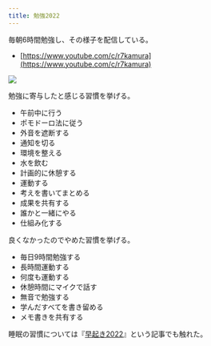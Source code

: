 ```yaml
---
title: 勉強2022
---
```

毎朝6時間勉強し、その様子を配信している。

*   [https://www.youtube.com/c/r7kamura](https://www.youtube.com/c/r7kamura)

![](https://lh3.googleusercontent.com/docs/ADP-6oEyEdO1XV4-NqkoIRfI82CQ1uFuMmrv8x0O6jFjPYO_X9_UrwJXqidwe5rXiYJhoQnMerd-iekT3RZeTjCG7d-qhAufJlodpWhl2YItLZI9s8x-SZ0Q6lw_PI5FPgqnO_Tzg37IZp-2E6wkvPP-qkDIZcnE03MS0XmowvSMt6rNtVR4rvWFQzm85J6bPqybbUFK8DBUdajttwPsNRAOtjZxtTSUh9TWwAxPpYpatjFNggutnZE4Oppv5jttDXgzkrref5hMEEZVc-bjMwKwa5FYT5gyUsEtKTS-Wt55_bjvKKVjHzO8tlm15W_qgZTIJUrjxY9tZkfgbBMxJJI84ZzP999USrIk9opbicDNeWQri3R7Y84NAxm8_pWsBMyvZcgkMXzU3U2594QQIMw9mUyqyWCAVaiobuiH1NHAMvoOf3ZAiZNp-CBJSm4f-2SpZQiE3TIJ2xdkiRKTYRGqK9FqpwSnnHdKtWq3rMXxtnIIwhHn9oNaOvqZ-BxXBjDmuboF0AYxTtCIlRoggSsW3excyukBJ2OjL9eTHczpXfiC7lD1315xcfABAxdIP_4_NQ8mKDU5TXXHt2ZcqPo3IJ36-Bt66PH0uc3wHfHzTuucsGNE4ZMn0tqK8SJS-lv1lfLS09KO7Fb-Dn_OOYSHOaDq2ss1FgB0HY0WAPsGC9EkWx6TCDE9Cbgose9wC6N3cfxWrXJcUgmiZjdpHW6ozirOshZCea1JL_vbmRO7qFuhGH4GuETbvAzlQNP7vRDW_wiIWbwUemcDzIcR9XEdWvoUfVYVpKnCnzrtw6anvy_cIrR5Y6UxYXVecbHXH74WS6Yv42-hxgD87qoHyjukds4q-DSUZVXueHLjnoa6p7Rl63xUtcPWq1x_SGpDMjA_nL4kusExbOd7AaxlIcDw2uLFRBn581k3qSl1grMb5-aOFsfhGdxKAcvxJG_2bHeWsSoU-fr9Jh7sqGRfXSzBOelNzGr-98QwHk7QWAlo7dJhrbkxa_7b9uFFlWhYOEmD1DPbcnKh2vaEj9-uftZ0XcHnr_eQtHhHq1eNvertrP8GWFCfIO8tnNvfI_ndchPZKAcxCatFuUul-_yCOJYATbjS3sMq6LisMEYMBLRGrN-C7rdsnjLZIM2cKUNzDWE_So32_WozOsgJRwln9UTF3x5qr4rLYarzycTRiEEZyPRtva4sa8InUQc0Cm3zNTFXZFZ6d940yYXcY7J11Ez51R_W1zmcqt75QWN4oC1v1Rs9dSRVKQ)

勉強に寄与したと感じる習慣を挙げる。

*   午前中に行う
*   ポモドーロ法に従う
*   外音を遮断する
*   通知を切る
*   環境を整える
*   水を飲む
*   計画的に休憩する
*   運動する
*   考えを書いてまとめる
*   成果を共有する
*   誰かと一緒にやる
*   仕組み化する

良くなかったのでやめた習慣を挙げる。

*   毎日9時間勉強する
*   長時間運動する
*   何度も運動する
*   休憩時間にマイクで話す
*   無音で勉強する
*   学んだすべてを書き留める
*   メモ書きを共有する

睡眠の習慣については『[早起き2022](https://r7kamura.com/articles/2022-06-21-good-morning-2022)』という記事でも触れた。
